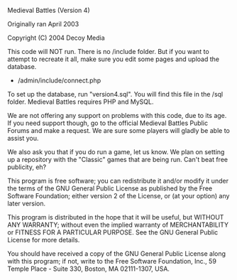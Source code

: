Medieval Battles (Version 4)

Originally ran April 2003

Copyright (C) 2004 Decoy Media

This code will NOT run. There is no /include folder. But if you want to attempt
to recreate it all, make sure you edit some pages and upload the database.

- /admin/include/connect.php

To set up the database, run "version4.sql". You will find this file in the /sql
folder. Medieval Battles requires PHP and MySQL.

We are not offering any support on problems with this code, due to its age. If
you need support though, go to the official Medieval Battles Public Forums and
make a request. We are sure some players will gladly be able to assist you.

We also ask you that if you do run a game, let us know. We plan on setting up a
repository with the "Classic" games that are being run. Can't beat free
publicity, eh?

This program is free software; you can redistribute it and/or modify it under
the terms of the GNU General Public License as published by the Free Software
Foundation; either version 2 of the License, or (at your option) any later
version.

This program is distributed in the hope that it will be useful, but WITHOUT ANY
WARRANTY; without even the implied warranty of MERCHANTABILITY or FITNESS FOR A
PARTICULAR PURPOSE. See the GNU General Public License for more details.

You should have received a copy of the GNU General Public License along with
this program; if not, write to the Free Software Foundation, Inc., 59 Temple
Place - Suite 330, Boston, MA  02111-1307, USA.
